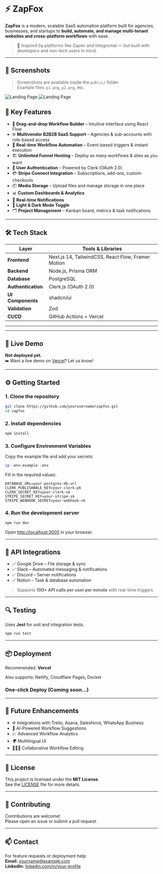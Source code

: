 
# ⚡ ZapFox

**ZapFox** is a modern, scalable SaaS automation platform built for agencies, businesses, and startups to **build, automate, and manage multi-tenant websites and cross-platform workflows** with ease.

> 🧠 Inspired by platforms like Zapier and Integromat — but built with developers and non-tech users in mind.

---
## 📸 Screenshots

> Screenshots are available inside the `public/` folder  
Example files: `p1.png`, `p2.png`, etc.

![Landing Page]((https://github.com/uzmajamadar/ZapFox/blob/8121f3faae64ecb42fbafc682fed09c2f6c104a6/Screenshot%202025-06-22%20133134.png))
![Landing Page](./public/Screenshot%202025-06-22%20134059.png)


## 🚀 Key Features

- 🧩 **Drag-and-drop Workflow Builder** – Intuitive interface using React Flow
- 🌐 **Multivendor B2B2B SaaS Support** – Agencies & sub-accounts with role-based access
- 🔄 **Real-time Workflow Automation** – Event-based triggers & instant execution
- 🏗️ **Unlimited Funnel Hosting** – Deploy as many workflows & sites as you want
- 👥 **User Authentication** – Powered by Clerk (OAuth 2.0)
- 💳 **Stripe Connect Integration** – Subscriptions, add-ons, custom checkouts
- 📦 **Media Storage** – Upload files and manage storage in one place
- 📊 **Custom Dashboards & Analytics**
- 🔔 **Real-time Notifications**
- 🌙 **Light & Dark Mode Toggle**
- 🗂️ **Project Management** – Kanban board, metrics & task notifications

---

## 🛠️ Tech Stack

| Layer           | Tools & Libraries                          |
|----------------|---------------------------------------------|
| **Frontend**   | Next.js 14, TailwindCSS, React Flow, Framer Motion |
| **Backend**    | Node.js, Prisma ORM                         |
| **Database**   | PostgreSQL                                  |
| **Authentication** | Clerk.js (OAuth 2.0)                    |
| **UI Components** | shadcn/ui                                |
| **Validation** | Zod                                         |
| **CI/CD**      | GitHub Actions + Vercel                     |

---


---

## 🧪 Live Demo

**Not deployed yet.**  
➡️ Want a live demo on [Vercel](https://vercel.com/)? Let us know!

---

## ⚙️ Getting Started

### 1. Clone the repository

```bash
git clone https://github.com/yourusername/zapfox.git
cd zapfox
```

### 2. Install dependencies

```bash
npm install
```

### 3. Configure Environment Variables

Copy the example file and add your secrets:

```bash
cp .env.example .env
```

Fill in the required values:

```env
DATABASE_URL=your-postgres-db-url
CLERK_PUBLISHABLE_KEY=your-clerk-pk
CLERK_SECRET_KEY=your-clerk-sk
STRIPE_SECRET_KEY=your-stripe-sk
STRIPE_WEBHOOK_SECRET=your-webhook-sk
```

### 4. Run the development server

```bash
npm run dev
```

Open [http://localhost:3000](http://localhost:3000) in your browser.

---

## 🔗 API Integrations

- ✅ Google Drive – File storage & sync
- ✅ Slack – Automated messaging & notifications
- ✅ Discord – Server notifications
- ✅ Notion – Task & database automation

> Supports **100+ API calls per user per minute** with real-time triggers.

---

## 🔍 Testing

Uses **Jest** for unit and integration tests.

```bash
npm run test
```

---

## 📦 Deployment

Recommended: **Vercel**

Also supports: Netlify, Cloudflare Pages, Docker

### One-click Deploy (Coming soon...)

---

## 🧠 Future Enhancements

- 🌐 Integrations with Trello, Asana, Salesforce, WhatsApp Business
- 🤖 AI-Powered Workflow Suggestions
- 📈 Advanced Workflow Analytics
- 🌍 Multilingual UI
- 👨‍👩‍👧 Collaborative Workflow Editing

---

## 📜 License

This project is licensed under the **MIT License**.  
See the [LICENSE](LICENSE) file for more details.

---

## 🙌 Contributing

Contributions are welcome!  
Please open an issue or submit a pull request.

---

## 📫 Contact

For feature requests or deployment help:  
**Email:** yourname@example.com  
**LinkedIn:** [linkedin.com/in/your-profile](https://linkedin.com/in/your-profile)
